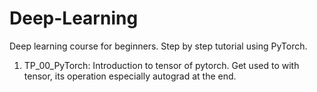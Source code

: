 # Deep-Learning
Deep learning course for beginners. Step by step tutorial using PyTorch.
1. TP_00_PyTorch: Introduction to tensor of pytorch. Get used to with tensor, its operation especially autograd at the end.
